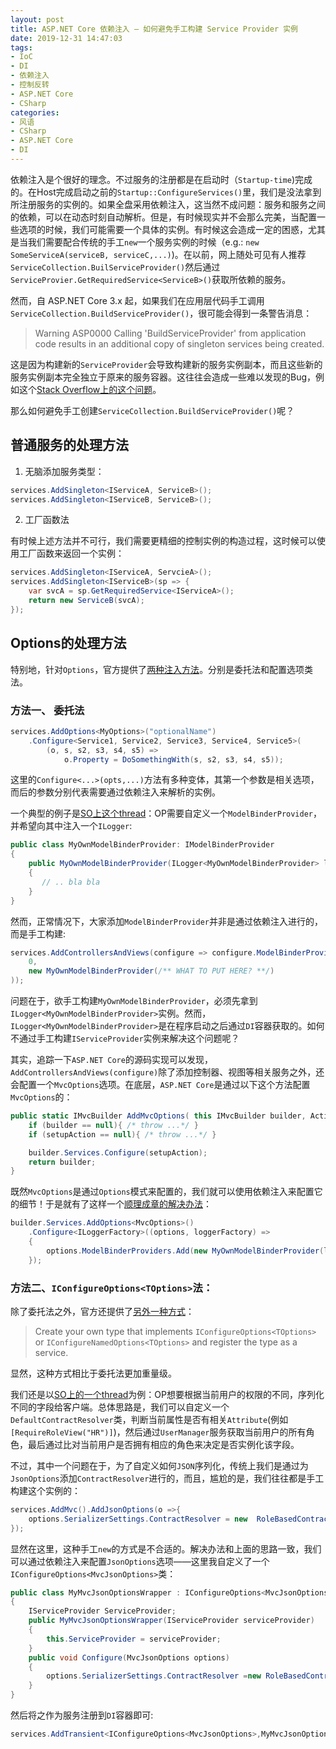 ```yaml
---
layout: post
title: ASP.NET Core 依赖注入 — 如何避免手工构建 Service Provider 实例
date: 2019-12-31 14:47:03
tags:
- IoC
- DI
- 依赖注入
- 控制反转
- ASP.NET Core
- CSharp
categories:
- 风语
- CSharp
- ASP.NET Core
- DI
---
```


依赖注入是个很好的理念。不过服务的注册都是在启动时（`Startup-time`)完成的。在Host完成启动之前的`Startup::ConfigureServices()`里，我们是没法拿到所注册服务的实例的。如果全盘采用依赖注入，这当然不成问题：服务和服务之间的依赖，可以在动态时刻自动解析。但是，有时候现实并不会那么完美，当配置一些选项的时候，我们可能需要一个具体的实例。有时候这会造成一定的困惑，尤其是当我们需要配合传统的手工`new`一个服务实例的时候（e.g.: `new SomeServiceA(serviceB, serviceC,...)`)。在以前，网上随处可见有人推荐`ServiceCollection.BuilServiceProvider()`然后通过`ServiceProvier.GetRequiredService<ServiceB>()`获取所依赖的服务。

然而，自 ASP.NET Core 3.x 起，如果我们在应用层代码手工调用`ServiceCollection.BuildServiceProvider()`，很可能会得到一条警告消息：

> Warning ASP0000 Calling 'BuildServiceProvider' from application code results in an additional copy of singleton services being created.

这是因为构建新的`ServiceProvider`会导致构建新的服务实例副本，而且这些新的服务实例副本完全独立于原来的服务容器。这往往会造成一些难以发现的Bug，例如这个[Stack Overflow上的这个问题](https://stackoverflow.com/q/58212736/10091607)。

那么如何避免手工创建`ServiceCollection.BuildServiceProvider()`呢？

<!--more-->

## 普通服务的处理方法

1. 无脑添加服务类型：
```csharp
services.AddSingleton<IServiceA, ServiceB>();
services.AddSingleton<IServiceB, ServiceB>();
```

2. 工厂函数法

有时候上述方法并不可行，我们需要更精细的控制实例的构造过程，这时候可以使用工厂函数来返回一个实例：
```csharp
services.AddSingleton<IServiceA, ServcieA>();
services.AddSingleton<IServiceB>(sp => {
    var svcA = sp.GetRequiredService<IServiceA>();
    return new ServiceB(svcA);
});
```

## Options的处理方法

特别地，针对`Options`，官方提供了[两种注入方法](https://docs.microsoft.com/en-us/aspnet/core/fundamentals/configuration/options?view=aspnetcore-3.1#use-di-services-to-configure-options)。分别是委托法和配置选项类法。

### 方法一、 委托法
```csharp
services.AddOptions<MyOptions>("optionalName")
    .Configure<Service1, Service2, Service3, Service4, Service5>(
        (o, s, s2, s3, s4, s5) => 
            o.Property = DoSomethingWith(s, s2, s3, s4, s5));
```
这里的`Configure<...>(opts,...)`方法有多种变体，其第一个参数是相关选项，而后的参数分别代表需要通过依赖注入来解析的实例。



一个典型的例子是[SO上这个thread](https://stackoverflow.com/q/59539927/10091607)：OP需要自定义一个`ModelBinderProvider`，并希望向其中注入一个`ILogger`:
```csharp
public class MyOwnModelBinderProvider: IModelBinderProvider
{
    public MyOwnModelBinderProvider(ILogger<MyOwnModelBinderProvider> logger)
    {
       // .. bla bla
    }
}
```
然而，正常情况下，大家添加`ModelBinderProvider`并非是通过依赖注入进行的，而是手工构建:
```csharp
services.AddControllersAndViews(configure => configure.ModelBinderProviders.Insert(
    0, 
    new MyOwnModelBinderProvider(/** WHAT TO PUT HERE? **/)
));
```
问题在于，欲手工构建`MyOwnModelBinderProvider`，必须先拿到`ILogger<MyOwnModelBinderProvider>`实例。然而，`ILogger<MyOwnModelBinderProvider>`是在程序启动之后通过`DI`容器获取的。如何不通过手工构建`IServiceProvider`实例来解决这个问题呢？

其实，追踪一下`ASP.NET Core`的源码实现可以发现，`AddControllersAndViews(configure)`除了添加控制器、视图等相关服务之外，还会配置一个`MvcOptions`选项。在底层，`ASP.NET Core`是通过以下这个方法配置`MvcOptions`的：
```csharp
public static IMvcBuilder AddMvcOptions( this IMvcBuilder builder, Action<MvcOptions> setupAction){
    if (builder == null){ /* throw ...*/ }
    if (setupAction == null){ /* throw ...*/ }

    builder.Services.Configure(setupAction);
    return builder;
}
```
既然`MvcOptions`是通过`Options`模式来配置的，我们就可以使用依赖注入来配置它的细节！于是就有了这样一个[顺理成章的解决办法](https://stackoverflow.com/a/59540037/10091607)：
```csharp
builder.Services.AddOptions<MvcOptions>()
    .Configure<ILoggerFactory>((options, loggerFactory) =>
    {
        options.ModelBinderProviders.Add(new MyOwnModelBinderProvider(loggerFactory));
    });
```


### 方法二、`IConfigureOptions<TOptions>`法：

除了委托法之外，官方还提供了[另外一种方式](https://docs.microsoft.com/en-us/aspnet/core/fundamentals/configuration/options?view=aspnetcore-3.1#use-di-services-to-configure-options)：

> Create your own type that implements `IConfigureOptions<TOptions>` or `IConfigureNamedOptions<TOptions>` and register the type as a service.

显然，这种方式相比于委托法更加重量级。

我们还是以[SO上的一个thread](https://stackoverflow.com/q/53288633/10091607)为例：OP想要根据当前用户的权限的不同，序列化不同的字段给客户端。总体思路是，我们可以自定义一个`DefaultContractResolver`类，判断当前属性是否有相关`Attribute`(例如`[RequireRoleView("HR")]`)，然后通过`UserManager`服务获取当前用户的所有角色，最后通过比对当前用户是否拥有相应的角色来决定是否实例化该字段。

不过，其中一个问题在于，为了自定义如何`JSON`序列化，传统上我们是通过为`JsonOptions`添加`ContractResolver`进行的，而且，尴尬的是，我们往往都是手工构建这个实例的：
```csharp
services.AddMvc().AddJsonOptions(o =>{
    options.SerializerSettings.ContractResolver = new  RoleBasedContractResolver( ??? );
});
```
显然在这里，这种手工`new`的方式是不合适的。解决办法和上面的思路一致，我们可以通过依赖注入来配置`JsonOptions`选项——这里我自定义了一个`IConfigureOptions<MvcJsonOptions>`类：
```csharp
public class MyMvcJsonOptionsWrapper : IConfigureOptions<MvcJsonOptions>
{
    IServiceProvider ServiceProvider;
    public MyMvcJsonOptionsWrapper(IServiceProvider serviceProvider)
    {
        this.ServiceProvider = serviceProvider;
    }
    public void Configure(MvcJsonOptions options)
    {
        options.SerializerSettings.ContractResolver =new RoleBasedContractResolver(ServiceProvider);
    }
}
```
然后将之作为服务注册到`DI`容器即可:
```csharp
services.AddTransient<IConfigureOptions<MvcJsonOptions>,MyMvcJsonOptionsWrapper>();
```
